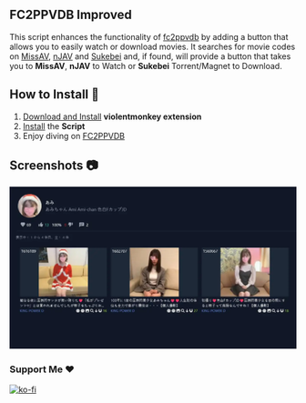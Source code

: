 ## FC2PPVDB Improved

This script enhances the functionality of [fc2ppvdb](https://fc2ppvdb.com/) by adding a button that allows you to easily watch or download movies. It searches for movie codes on [MissAV](https://missav.com/), [nJAV](https://njav.tv/) and [Sukebei](https://sukebei.nyaa.si/) and, if found, will provide a button that takes you to **MissAV**, **nJAV** to Watch or **Sukebei** Torrent/Magnet to Download.

## How to Install 🔧

1. [Download and Install](https://violentmonkey.github.io/get-it/) **violentmonkey extension**
2. [Install](https://github.com/KememChan/userscripts/raw/refs/heads/main/fc2ppvdb-improved/fc2ppvdb-improved.user.js) the **Script**
3. Enjoy diving on [FC2PPVDB](https://fc2ppvdb.com/)

## Screenshots 📷 

![before](https://github.com/KememChan/userscripts/raw/refs/heads/main/fc2ppvdb-improved/after.webp)
  
### Support Me ❤️

[![ko-fi](https://ko-fi.com/img/githubbutton_sm.svg)](https://ko-fi.com/S6S5HJUOF)
